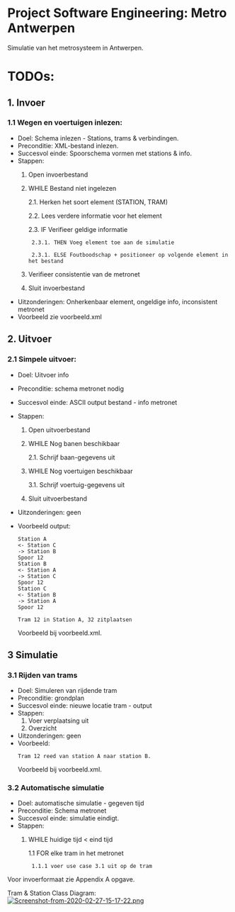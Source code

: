 # Project Software Engineering: Metro Antwerpen
Simulatie van het metrosysteem in Antwerpen.

# TODOs:
## 1. Invoer
### 1.1 Wegen en voertuigen inlezen:
* Doel: Schema inlezen - Stations, trams & verbindingen.
* Preconditie: XML-bestand inlezen.
* Succesvol einde: Spoorschema vormen met stations & info.
* Stappen:
    1. Open invoerbestand
    2. WHILE Bestand niet ingelezen
        
        2.1. Herken het soort element (STATION, TRAM)
        
        2.2. Lees verdere informatie voor het element
        
        2.3. IF Verifieer geldige informatie
        
            2.3.1. THEN Voeg element toe aan de simulatie
        
            2.3.1. ELSE Foutboodschap + positioneer op volgende element in het bestand
    3. Verifieer consistentie van de metronet
    4. Sluit invoerbestand
* Uitzonderingen:
Onherkenbaar element, ongeldige info, inconsistent metronet
* Voorbeeld zie voorbeeld.xml

## 2. Uitvoer
### 2.1 Simpele uitvoer:
* Doel: Uitvoer info
* Preconditie: schema metronet nodig
* Succesvol einde: ASCII output bestand - info metronet
* Stappen:
    1. Open uitvoerbestand
    2. WHILE Nog banen beschikbaar

        2.1. Schrijf baan-gegevens uit
    3. WHILE Nog voertuigen beschikbaar

        3.1. Schrijf voertuig-gegevens uit
    4. Sluit uitvoerbestand

* Uitzonderingen: geen
* Voorbeeld output:
    ```
    Station A
    <- Station C
    -> Station B
    Spoor 12
    Station B
    <- Station A
    -> Station C
    Spoor 12
    Station C
    <- Station B
    -> Station A
    Spoor 12

    Tram 12 in Station A, 32 zitplaatsen
    ```
    Voorbeeld bij voorbeeld.xml.

## 3 Simulatie
### 3.1 Rijden van trams
* Doel: Simuleren van rijdende tram
* Preconditie: grondplan
* Succesvol einde: nieuwe locatie tram - output
* Stappen:
    1. Voer verplaatsing uit
    2. Overzicht
* Uitzonderingen: geen
* Voorbeeld:
    ```
    Tram 12 reed van station A naar station B.
    ```
    Voorbeeld bij voorbeeld.xml.

### 3.2 Automatische simulatie
* Doel: automatische simulatie - gegeven tijd
* Preconditie: Schema metronet
* Succesvol einde: simulatie eindigt.
* Stappen:
    1. WHILE huidige tijd < eind tijd

        1.1 FOR elke tram in het metronet

            1.1.1 voer use case 3.1 uit op de tram

Voor invoerformaat zie Appendix A opgave.

Tram & Station Class Diagram:
[![Screenshot-from-2020-02-27-15-17-22.png](https://i.postimg.cc/vZ8bL5Bn/Screenshot-from-2020-02-27-15-17-22.png)](https://postimg.cc/dLfbJkGQ)